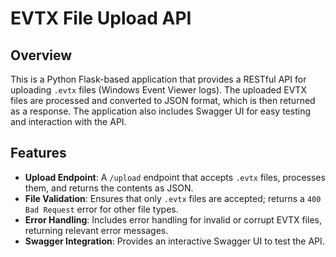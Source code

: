 # EVTX File Upload API

## Overview

This is a Python Flask-based application that provides a RESTful API for uploading `.evtx` files (Windows Event Viewer logs). The uploaded EVTX files are processed and converted to JSON format, which is then returned as a response. The application also includes Swagger UI for easy testing and interaction with the API.

## Features

- **Upload Endpoint**: A `/upload` endpoint that accepts `.evtx` files, processes them, and returns the contents as JSON.
- **File Validation**: Ensures that only `.evtx` files are accepted; returns a `400 Bad Request` error for other file types.
- **Error Handling**: Includes error handling for invalid or corrupt EVTX files, returning relevant error messages.
- **Swagger Integration**: Provides an interactive Swagger UI to test the API.


